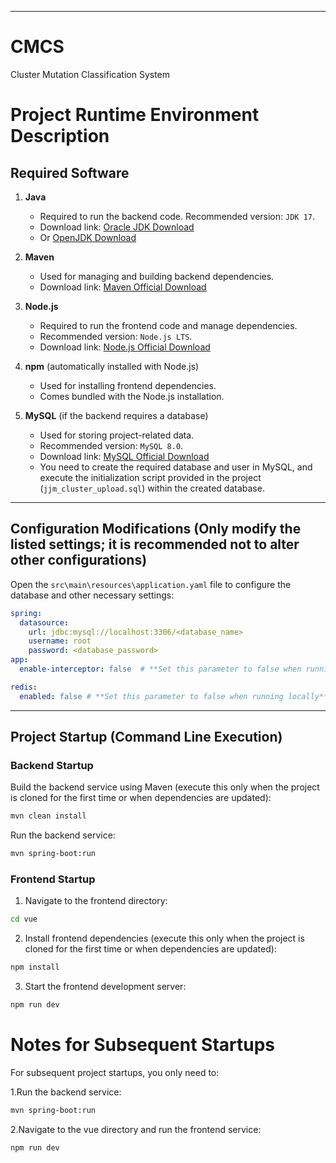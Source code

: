 
---
# CMCS
Cluster Mutation Classification System

# Project Runtime Environment Description

## Required Software

1. **Java**
   - Required to run the backend code. Recommended version: `JDK 17`.
   - Download link: [Oracle JDK Download](https://www.oracle.com/java/technologies/javase-downloads.html)  
   - Or [OpenJDK Download](https://openjdk.org/)

2. **Maven**
   - Used for managing and building backend dependencies.
   - Download link: [Maven Official Download](https://maven.apache.org/download.cgi)

3. **Node.js**
   - Required to run the frontend code and manage dependencies.
   - Recommended version: `Node.js LTS`.
   - Download link: [Node.js Official Download](https://nodejs.org/)

4. **npm** (automatically installed with Node.js)
   - Used for installing frontend dependencies.
   - Comes bundled with the Node.js installation.

5. **MySQL** (if the backend requires a database)
   - Used for storing project-related data.
   - Recommended version: `MySQL 8.0`.
   - Download link: [MySQL Official Download](https://dev.mysql.com/downloads/)
   - You need to create the required database and user in MySQL, and execute the initialization script provided in the project (`jjm_cluster_upload.sql`) within the created database.

---

## Configuration Modifications (Only modify the listed settings; it is recommended not to alter other configurations)

Open the `src\main\resources\application.yaml` file to configure the database and other necessary settings:

```yaml
spring:
  datasource:
    url: jdbc:mysql://localhost:3306/<database_name>
    username: root
    password: <database_password>
app:
  enable-interceptor: false  # **Set this parameter to false when running locally**

redis:
  enabled: false # **Set this parameter to false when running locally**
```
---

## Project Startup (Command Line Execution)

### Backend Startup
Build the backend service using Maven (execute this only when the project is cloned for the first time or when dependencies are updated):
```bash
mvn clean install
```
Run the backend service:
```bash
mvn spring-boot:run
```

### Frontend Startup
1. Navigate to the frontend directory:
```bash
cd vue
```
2. Install frontend dependencies (execute this only when the project is cloned for the first time or when dependencies are updated):
```bash
npm install 
```
3. Start the frontend development server:
```bash
npm run dev
```

# Notes for Subsequent Startups
For subsequent project startups, you only need to:

1.Run the backend service:
```bash
mvn spring-boot:run
```
2.Navigate to the vue directory and run the frontend service:
```bash
npm run dev
```

